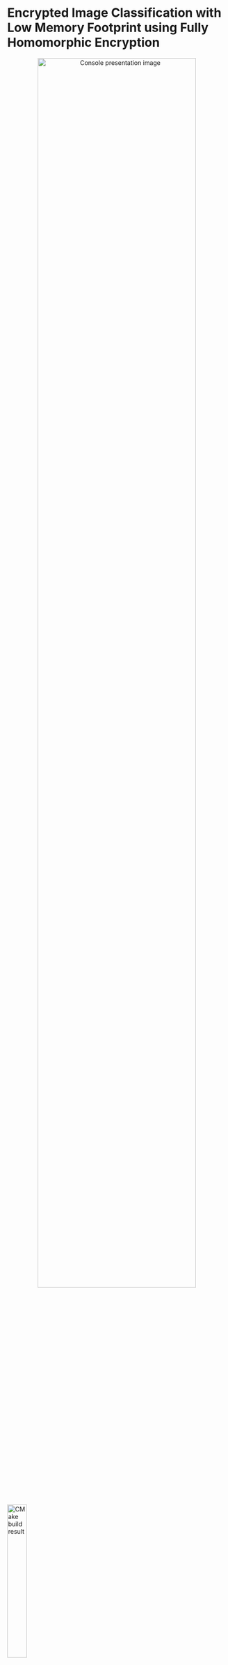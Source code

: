 # Encrypted Image Classification with Low Memory Footprint using Fully Homomorphic Encryption
<center>
<img src="imgs/console.png" alt="Console presentation image" width=85% >
</center>

<img src="https://github.com/narger-ef/LowMemoryFHEResNet20/actions/workflows/cmake-multi-platform.yml/badge.svg" alt="CMake build result" width=30% >

---

This repository contains a OpenFHE-based project that implements an encrypted version of the ResNet20 model, used to classify encrypted CIFAR-10 images.

The reference paper for this work is [Encrypted Image Classification with Low Memory Footprint using Fully Homomorphic Encryption](https://doi.org/10.1142/S0129065724500254)

The key idea behind this work is to propose a solution to run a CNN in relative small time ($<5$ minutes on my MacBook M1 Pro with 16GB RAM) and, moreover, to use a small amount of memory. 

De Castro et al. [6] showed that memory is currently the main bottleneck to be addressed in FHE circuits, although most of the works do not consider it as a metric when building FHE solutions.

Existing works use a lot of memory ([4]: $\approx$ 100GB, [5]: $\approx$ 500GB), while this implementation uses less than 16GB, making it usable by normal users.

## Technical details

The circuit is based on the RNS-CKKS implementation [1] in OpenFHE [2].
We propose an approach to convolutions called _Optimized Vector Encoding_, which enabled to evaluate a convolution using only five Automorphism Keys, needed to rotate the values of the ciphertext. These are the heaviest objects in memory, therefore by minimizing the use of these keys, it is possible to reduce the memory footprint of the application.

Experiments show that it is possible to evaluate the circuit in less than 5 minutes (in [3] it requires more than 6 minutes) and by using a small amount of RAM, from 10GB to 15GB, depending on the desired precision and speed.



## Architecture

The program simulates a server-client interaction in which the server is assumed to be honest-but-curious. 

Both client and server agree on a pair public-secrey key that is based on Ring Learning With Errors (RLWE) [3]: a post-quantum hard problem defined as follows:

Given a polynomial ring $\mathcal{R} = Z[X]/(X^N + 1)$ and small Gaussian distribution $\chi$:

* Secret key: $s \gets \chi$ is a polynomial with random coefficients in $\mathcal{R}$
* Public key: $(a, b)$, where $a$ is a random polynomial in $\mathcal{R}$, and $b = a \cdot s + e$, with $e \gets \chi$

The idea is to use $b$, which, without the secret key $s$ would look like a random element, to encrypt the image.

1) The client encrypts the image using the public key.

<img src="imgs/arch1.png" alt="Architecture description 1" width=45%>


2) The server performs computations on it (following the definition of Fully Homomorphic Encryption)

<img src="imgs/arch2.png" alt="Architecture description 2" width=45%>


3) The server returns an encrypted vector containing the output of the last fully connected layer. The client is able to decrypt it and see the result

<img src="imgs/arch3.png" alt="Architecture description 3" width=45%>

4) The client finds the index of the maximum value and, using a dictionary, find the classified label

<img src="imgs/arch4.png" alt="Architecture description 4" width=45%>


## How to run

### Prerequisites
Linux or Mac operative system, with at least 16GB of RAM.

In order to run the program, you need to install:
- `cmake`
- `g++` or `clang`
- `OpenFHE` ([how to install OpenFHE](https://openfhe-development.readthedocs.io/en/latest/sphinx_rsts/intro/installation/installation.html))

### 1) Build the project

Setup the project using this command:
```
mkdir build
cmake -B "build" -S LowMemoryFHEResNet20
```
Then build it using
```
cmake --build "build" --target
```

### 2) Execute the project

After building, go to the created `build` folder:

```
cd build
```
and run it with the following command:
```
./LowMemoryFHEResNet20
```

### 3) Custom arguments

- `generate_keys`, type `int`, a value in `[1, 2, 3, 4]`
- `load_keys`, type: `int` a value in `[1, 2, 3, 4]`
- `input`, type: `string`, the filename of a custom image. **MUST** be a three channel RGB 32x32 image either in `.jpg` or in `.png` format
- `verbose` a value in `[-1, 0, 1, 2]`, the first shows no information, the last shows a lot of messages
- `plain`: added when the user wants the plain result too. Note: enabling this option means that a Python script will be executed after the encrypted inference. This script requires the following modules: `torch`, `torchvision`, `PIL`, `numpy`.

#### Some examples 

The first execution should be launched with the `generate_keys` argument, using the preferred set of parameters. Check the paper to see the differences between them. For instance, we choose the set of parameters defined in the first experiment:
```
./LowMemoryFHEResNet20 generate_keys 1
```
This command create the required keys and stores them in a new folder called `keys_exp1`, in the root folder of the project.

The default command creates a new context and classifies the default image in `inputs/luis.png`. We can, however, use custom arguments.
We can use a set of serialized context and keys with the argument `load_keys` as follows:

```
./LowMemoryFHEResNet20 load_keys 1
```
This command loads context and keys from the folder `keys_exp1`, located in the root folder of the project, and runs an inference on the default image.
Then, in order to load a custom image, we use the argument `input` as follows:

```
./LowMemoryFHEResNet20 load_keys 1 input "inputs/vale.jpg"
```
Even for this argument, the starting position will be the root of the project.
We can also compare the result with the plain version of the model, using the `plain` keyword:

```
./LowMemoryFHEResNet20 load_keys 1 input "inputs/vale.jpg" plain
```

This command will launch a Python script at the end of the encrypted comptations, giving the plain output (which will differ from the encrypted one according to the parameters, check the paper for the precision values of each set of parameters).
Notice that `plain` requires a few things in order to be used:

- `python3`
- `torch`
- `torchvision`
- `PIL`
- `numpy`

## Interpreting the output
The output of the encrypted model is a vector consisting of 10 elements. In order to interpret it, it is enough to find the index of the maximum element. A sample output could be:

```
output = [-2.633, -1.091,  6.063, -4.093, -0.5967, 7.252, -2.156, -1.085, -0.9119, -0.7291]
```
In this case, the maximum value is at position 5. Just translate it using the following dictionary (from ResNet20 pretrained on CIFAR-10):

| Index of max 	| Class      	|
|--------------	|------------	|
| 0            	| Airplane   	|
| 1            	| Automobile 	|
| 2            	| Bird       	|
| 3            	| Cat        	|
| 4            	| Deer       	|
| 5            	| Dog        	|
| 6            	| Frog       	|
| 7            	| Horse      	|
| 8            	| Ship       	|
| 9            	| Truck      	|

In the sample output, the input image was my dog Vale:

> <img src="imgs/vale.png" alt="ResNet dog input image" width=20%>

---

Another output could be

```
output = [-0.719, -4.19, -0.252, 12.04, -4.979, 4.413, -0.5173, -1.038, -2.229, -2.504]
```

In this case, the index of max is 3, which is nice, since the input image was Luis, my brother's cat:

> <img src="imgs/luis.png" alt="ResNet cat input image" width=20%>

So it was correct!

## Comparing to the plain model

In the `notebook` folder, it is possible to find different useful notebooks that can be used in order to compute the precision of a computation, with respect to the plain model, in details for each layer. 

## Authors

- Lorenzo Rovida (`lorenzo.rovida@unimib.it`)
- Alberto Leporati (`alberto.leporati@unimib.it`)

Made with <3  at [Bicocca Security Lab](https://www.bislab.unimib.it), at University of Milan-Bicocca.

<img src="imgs/lab_logo.png" alt="BisLab logo" width=20%>


### Declaration

This is a proof of concept and, even though parameters are created with $\lambda \geq 128$ security bits (according to [Homomorphic Encryption Standards](https://homomorphicencryption.org/standard)), this circuit is intended for educational purposes only.


## Bibliography

[1] Kim, A., Papadimitriou, A., & Polyakov, Y. (2022). 
Approximate Homomorphic Encryption with Reduced Approximation Error*. In: Galbraith, S.D. (eds) Topics in Cryptology – CT-RSA 2022. CT-RSA 2022. Lecture Notes in Computer Science, vol 13161. Springer, Cham.

[2] Al Badawi, A., Bates, J., Bergamaschi, F., Cousins, D. B., Erabelli, S., Genise, N., Halevi, S., Hunt, H., Kim, A., Lee, Y., Liu, Z., Micciancio, D., Quah, I., Polyakov, Y., R.V., S., Rohloff, K., Saylor, J., Suponitsky, D., Triplett, M., Zucca, V. (2022). *OpenFHE: Open-Source Fully Homomorphic Encryption Library*. Proceedings of the 10th Workshop on Encrypted Computing & Applied Homomorphic Cryptography, 53–63.

[3] Lyubashevsky, V., Peikert, C., & Regev, O. (2010). *On Ideal Lattices and Learning with Errors over Rings*. In: Gilbert, H. (eds) Advances in Cryptology – EUROCRYPT 2010. EUROCRYPT 2010. Lecture Notes in Computer Science, vol 6110. Springer, Berlin, Heidelberg.

[4] Kim, D., & Guyot, C. (2023). *Optimized Privacy-Preserving CNN Inference With Fully Homomorphic Encryption*. In IEEE Transactions on Information Forensics and Security, vol. 18, pp. 2175-2187.

[5] Lee, E., Lee, J. W., Lee, J., Kim, Y. S., Kim, Y., No, J. S., & Choi, W. (2022, June). *Low-complexity deep convolutional neural networks on fully homomorphic encryption using multiplexed parallel convolutions*. In International Conference on Machine Learning (pp. 12403-12422). PMLR.

[6] De Castro, L., Agrawal, R., Yazicigil, R., Chandrakasan, A., Vaikuntanathan, V., Juvekar, C., & Joshi, A. (2021). Does Fully Homomorphic Encryption Need Compute Acceleration?
